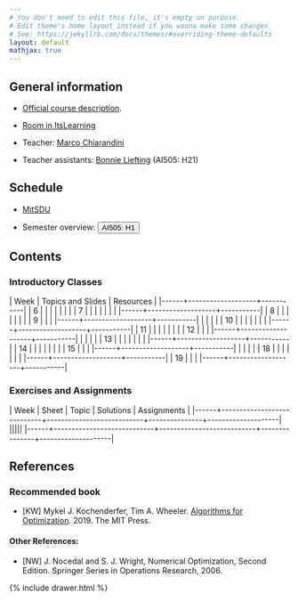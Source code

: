 ```yaml
---
# You don't need to edit this file, it's empty on purpose.
# Edit theme's home layout instead if you wanna make some changes
# See: https://jekyllrb.com/docs/themes/#overriding-theme-defaults
layout: default
mathjax: true
---
```



## General information

- [Official course description](https://odinlister.sdu.dk/fagbesk/internkode/AI505/).

- [Room in ItsLearning](https://sdu.itslearning.com/main.aspx?CourseID=39556)

- Teacher: [Marco Chiarandini](https://imada.sdu.dk/u/marco)

- Teacher assistants: [Bonnie Liefting](mailto:bliefting@imada.sdu.dk) (AI505: H21)


## Schedule

- <a href="https://skemaplan.sdu.dk/N400005101/f25">MitSDU</a>

<!-- <a href="https://mitsdu.sdu.dk/skema/activity/N330069101/e24">DM587</a> -->

<!-- <a href="https://mitsdu.sdu.dk/skema/activity/N330064101/e24">AI511</a> -->

<!--
- Alternative view: <a href="https://vis.aida.imada.sdu.dk/public/e23draft2/DM587">DM587</a>, <a href="https://vis.aida.imada.sdu.dk/public/e23draft2/DM579">DM579</a>
-->

- Semester overview: <button onclick="myFunction('ai505h1')" class="w3-btn w3-cell w3-left-align"> AI505: H1 <i class="fa fa-caret-down"></i></button>
  
<div id="ai505h1" class="w3-container w3-hide">
<div class="w3-responsive">
<div w3-include-html="./assets/ai505_h1.html"></div>
<script>
w3.includeHTML();
</script>
</div>
</div>




## Contents

### Introductory Classes

| Week | Topics and Slides | Resources |
|------+-------------------+-----------|
|    6 |                   |           |
|      |                   |           |
|    7 |                   |           |
|      |                   |           |
|------+-------------------+-----------|
|    8 |                   |           |
|      |                   |           |
|    9 |                   |           |
|------+-------------------+-----------|
|      |                   |           |
|   10 |                   |           |
|      |                   |           |
|------+-------------------+-----------|
|   11 |                   |           |
|      |                   |           |
|   12 |                   |           |
|------+-------------------+-----------|
|      |                   |           |
|   13 |                   |           |
|      |                   |           |
|------+-------------------+-----------|
|   14 |                   |           |
|      |                   |           |
|   15 |                   |           |
|------+-------------------+-----------|
|      |                   |           |
|   18 |                   |           |
|      |                   |           |
|------+-------------------+-----------|
|   19 |                   |           |
|------+-------------------+-----------|





<!--
<table>
<thead>
<tr>
<th width="5%">Week</th>
<th width="7%">Date</th>
<th width="43%">Topics and Slides</th>
<th width="44%">Suggested reading</th>
</tr>
</thead>
{% for lecture in site.data.lectures %}
{% assign date_format = site.minima.date_format | default: "%b %-d" %}
<tbody>
<tr>
<td>{{ lecture.week }}</td>
<td>{{ lecture.date | date: date_format }}</td>
<td>
{% if lecture.turl %}
<a class="post-link" href="{{ lecture.turl | absolute_url }}">{{ lecture.topics | escape }}</a>
{% else %}
{{ lecture.topics | escape }}
{% endif %}
</td>
<td>{{ lecture.sug_reading }}</td>
</tr>
</tbody>
{% endfor %}
</table>
-->

### Exercises and Assignments

| Week | Sheet                      | Topic           | Solutions     | Assignments        |
|------+----------------------------+---------------------------+---------------+--------------------|
|||||
|------+----------------------------+---------------------------+---------------+--------------------|

## References

### Recommended book

- [KW] Mykel J. Kochenderfer, Tim A. Wheeler. [Algorithms for Optimization](https://algorithmsbook.com/optimization/files/optimization.pdf). 2019. The MIT Press.

#### Other References:


- [NW] J. Nocedal and S. J. Wright, Numerical Optimization, Second Edition. Springer Series in Operations Research, 2006.



{% include drawer.html %}
